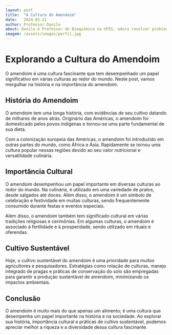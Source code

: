 ```yaml
---
layout: post
title:  "A Cultura do Amendoim"
date:   2024-03-21
author: Professor Danilo
about: Danilo é Professor de Bioquímica na UFES, adora resolver problemas e encontrar conexões que explicam melhor o conhecimento científico. Possui formação acadêmica em Agronomia e é autodidata em programação. Com sua esposa criou o projeto "Código Agro" que apoia a manutenção deste site.
imagem: /assets/images/perfil.jpg
---
```


# Explorando a Cultura do Amendoim

O amendoim é uma cultura fascinante que tem desempenhado um papel significativo em várias culturas ao redor do mundo. Neste post, vamos mergulhar na história e na importância do amendoim.

## História do Amendoim

O amendoim tem uma longa história, com evidências de seu cultivo datando de milhares de anos atrás. Originário das Américas, o amendoim foi domesticado pelos povos indígenas e tornou-se uma parte fundamental de sua dieta.

Com a colonização europeia das Américas, o amendoim foi introduzido em outras partes do mundo, como África e Ásia. Rapidamente se tornou uma cultura popular nessas regiões devido ao seu valor nutricional e versatilidade culinária.

## Importância Cultural

O amendoim desempenhou um papel importante em diversas culturas ao redor do mundo. Na culinária, é utilizado em uma variedade de pratos, desde salgados até doces. Além disso, o amendoim é um símbolo de celebração e festividade em muitas culturas, sendo frequentemente consumido durante festas e eventos especiais.

Além disso, o amendoim também tem significado cultural em várias tradições religiosas e cerimônias. Em algumas culturas, o amendoim é associado à fertilidade e à prosperidade, sendo utilizado em rituais e oferendas.

## Cultivo Sustentável

Hoje, o cultivo sustentável do amendoim é uma prioridade para muitos agricultores e pesquisadores. Estratégias como rotação de culturas, manejo integrado de pragas e práticas de conservação do solo são empregadas para garantir a produção sustentável de amendoim, minimizando os impactos ambientais.

## Conclusão

O amendoim é muito mais do que apenas um alimento; é uma cultura que desempenha um papel importante na história e na sociedade. Ao explorar sua história, importância cultural e práticas de cultivo sustentável, podemos apreciar melhor a riqueza e a diversidade dessa cultura fascinante.

